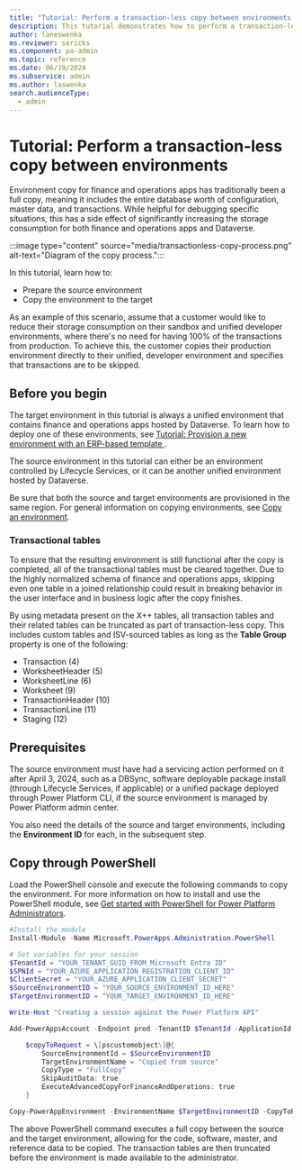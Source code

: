 ```yaml
---
title: "Tutorial: Perform a transaction-less copy between environments  | Microsoft Docs"
description: This tutorial demonstrates how to perform a transaction-less copy between unified environments.
author: laneswenka
ms.reviewer: sericks
ms.component: pa-admin
ms.topic: reference
ms.date: 06/19/2024
ms.subservice: admin
ms.author: laswenka
search.audienceType: 
  - admin
---
```


# Tutorial: Perform a transaction-less copy between environments 

Environment copy for finance and operations apps has traditionally been a full copy, meaning it includes the entire database worth of configuration, master data, and transactions.  While helpful for debugging specific situations, this has a side effect of significantly increasing the storage consumption for both finance and operations apps and Dataverse.  

:::image type="content" source="media/transactionless-copy-process.png" alt-text="Diagram of the copy process.":::

In this tutorial, learn how to:

- Prepare the source environment
- Copy the environment to the target

As an example of this scenario, assume that a customer would like to reduce their storage consumption on their sandbox and unified developer environments, where there's no need for having 100% of the transactions from production. To achieve this, the customer copies their production environment directly to their unified, developer environment and specifies that transactions are to be skipped.

## Before you begin

The target environment in this tutorial is always a unified environment that contains finance and operations apps hosted by Dataverse. To learn how to deploy one of these environments, see [Tutorial: Provision a new environment with an ERP-based template ](./tutorial-deploy-new-environment-with-ERP-template.md).

The source environment in this tutorial can either be an environment controlled by Lifecycle Services, or it can be another unified environment hosted by Dataverse.  

Be sure that both the source and target environments are provisioned in the same region. For general information on copying environments, see [Copy an environment](../copy-environment.md).

### Transactional tables
To ensure that the resulting environment is still functional after the copy is completed, all of the transactional tables must be cleared together. Due to the highly normalized schema of finance and operations apps, skipping even one table in a joined relationship could result in breaking behavior in the user interface and in business logic after the copy finishes.  

By using metadata present on the X++ tables, all transaction tables and their related tables can be truncated as part of transaction-less copy. This includes custom tables and ISV-sourced tables as long as the **Table Group** property is one of the following:

- Transaction (4)
- WorksheetHeader (5)
- WorksheetLine (6)
- Worksheet (9)
- TransactionHeader (10)
- TransactionLine (11)
- Staging (12)

## Prerequisites
The source environment must have had a servicing action performed on it after April 3, 2024, such as a DBSync, software deployable package install (through Lifecycle Services, if applicable) or a unified package deployed through Power Platform CLI, if the source environment is managed by Power Platform admin center.

You also need the details of the source and target environments, including the **Environment ID** for each, in the subsequent step.

## Copy through PowerShell

Load the PowerShell console and execute the following commands to copy the environment. For more information on how to install and use the PowerShell module, see [Get started with PowerShell for Power Platform Administrators](../powershell-getting-started.md).

```PowerShell
#Install the module
Install-Module -Name Microsoft.PowerApps.Administration.PowerShell

# Set variables for your session
$TenantId = "YOUR_TENANT_GUID_FROM_Microsoft Entra ID"
$SPNId = "YOUR_AZURE_APPLICATION_REGISTRATION_CLIENT_ID"
$ClientSecret = "YOUR_AZURE_APPLICATION_CLIENT_SECRET"
$SourceEnvironmentID = "YOUR_SOURCE_ENVIRONMENT_ID_HERE"
$TargetEnvironmentID = "YOUR_TARGET_ENVIRONMENT_ID_HERE"

Write-Host "Creating a session against the Power Platform API"

Add-PowerAppsAccount -Endpoint prod -TenantID $TenantId -ApplicationId $SPNId -ClientSecret $ClientSecret

    $copyToRequest = \[pscustomobject\]@{
        SourceEnvironmentId = $SourceEnvironmentID
        TargetEnvironmentName = "Copied from source"
        CopyType = "FullCopy"
        SkipAuditData: true
        ExecuteAdvancedCopyForFinanceAndOperations: true
    }

Copy-PowerAppEnvironment -EnvironmentName $TargetEnvironmentID -CopyToRequestDefinition $copyToRequest
```
The above PowerShell command executes a full copy between the source and the target environment, allowing for the code, software, master, and reference data to be copied.  The transaction tables are then truncated before the environment is made available to the administrator.
